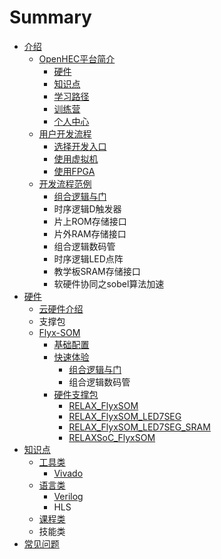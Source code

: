 # Summary

* [ 介绍](README.md)
  * [OpenHEC平台简介](openhecping-tai-jian-jie.md)
    * [硬件](openhecping-tai-jian-jie/zi-yuan.md)
    * [知识点](openhecping-tai-jian-jie/zhi-shi-dian.md)
    * [学习路径](openhecping-tai-jian-jie/xue-xi-lu-jing.md)
    * [训练营](openhecping-tai-jian-jie/xun-lian-ying.md)
    * [个人中心](openhecping-tai-jian-jie/ge-ren-zhong-xin.md)
  * [用户开发流程](yong-hu-kai-fa-liu-cheng.md)
    * [选择开发入口](yong-hu-kai-fa-liu-cheng/odisk.md)
    * [使用虚拟机](yong-hu-kai-fa-liu-cheng/edakai-fa-gong-ju-yun.md)
    * [使用FPGA](yong-hu-kai-fa-liu-cheng/fpgaying-jian-yun.md)
  * [开发流程范例](kai-fa-liu-cheng-fan-li.md)
    * [组合逻辑与门](kai-fa-liu-cheng-fan-li/zu-he-luo-ji-yu-men.md)
    * 时序逻辑D触发器
    * 片上ROM存储接口
    * 片外RAM存储接口
    * 组合逻辑数码管
    * 时序逻辑LED点阵
    * 教学板SRAM存储接口
    * 软硬件协同之sobel算法加速
* [硬件](ying-jian.md)
  * [云硬件介绍](ying-jian/yun-ying-jian-jie-shao.md)
  * 支撑包
  * [Flyx-SOM](ying-jian/flyx-somji-chu-pei-zhi.md)
    * [基础配置](ying-jian/flyx-somji-chu-pei-zhi/ji-chu-pei-zhi.md)
    * [快速体验](ying-jian/kuai-su-ti-yan.md)
      * [组合逻辑与门](ying-jian/kuai-su-ti-yan/zu-he-luo-ji-yu-men.md)
      * 组合逻辑数码管
    * [硬件支撑包](ying-jian/flyx-somji-chu-pei-zhi/ying-jian-zhi-cheng-bao.md)
      * [RELAX\_FlyxSOM](ying-jian/flyx-somji-chu-pei-zhi/ying-jian-zhi-cheng-bao/shi-yan-zhi-cheng-bao-relax-flyxsom-ru-men-shou-ce.md)
      * [RELAX\_FlyxSOM\_LED7SEG](ying-jian/flyx-somji-chu-pei-zhi/ying-jian-zhi-cheng-bao/shi-yan-zhi-cheng-bao-relax-flyxsom-led7seg-ru-men-shou-ce.md)
      * [RELAX\_FlyxSOM\_LED7SEG\_SRAM](ying-jian/flyx-somji-chu-pei-zhi/ying-jian-zhi-cheng-bao/shi-yan-zhi-cheng-bao-relax-flyxsom-led7seg-sram-ru-men-shou-ce.md)
      * [RELAXSoC\_FlyxSOM](ying-jian/flyx-somji-chu-pei-zhi/ying-jian-zhi-cheng-bao/xiang-mu-zhi-cheng-bao-relaxsoc-flyxsom-ru-men-shou-ce.md)
* [知识点](zhi-shi-dian.md)
  * [工具类](zhi-shi-dian/gong-ju-lei.md)
    * [Vivado](zhi-shi-dian/gong-ju-lei/vivado.md)
  * [语言类](zhi-shi-dian/yu-yan-lei.md)
    * [Verilog](zhi-shi-dian/yu-yan-lei/hdl.md)
    * HLS
  * [课程类](zhi-shi-dian/ke-cheng-lei.md)
  * 技能类
* [常见问题](chang-jian-wen-ti.md)

